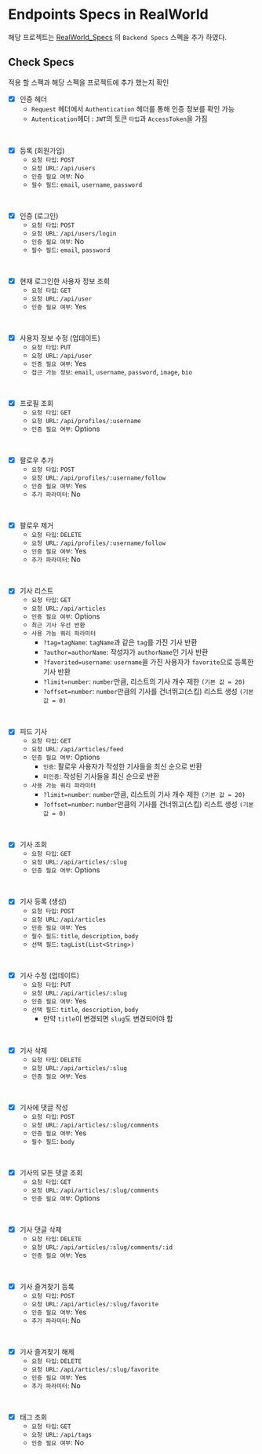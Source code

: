 # Endpoints Specs in RealWorld
해당 프로젝트는 [RealWorld_Specs](https://realworld-docs.netlify.app/docs/specs/backend-specs/endpoints) 의 `Backend Specs` 스펙을 추가 하였다.
## Check Specs
적용 할 스펙과 해당 스펙을 프로젝트에 추가 했는지 확인
- [x] 인증 헤더
  - `Request` 헤더에서 `Authentication` 헤더를 통해 인증 정보를 확인 가능
  - `Autentication`헤더 : `JWT`의 토큰 `타입`과 `AccessToken`을 가짐  
<br/>

- [x] 등록 (회원가입)
  - `요청 타입`: `POST`
  - `요청 URL`: `/api/users`
  - `인증 필요 여부`: No
  - `필수 필드`: `email`, `username`, `password`  
<br/>

- [x] 인증 (로그인)
  - `요청 타입`: `POST`
  - `요청 URL`: `/api/users/login`
  - `인증 필요 여부`: No
  - `필수 필드`: `email`, `password`  
<br/>

- [x] 현재 로그인한 사용자 정보 조회
    - `요청 타입`: `GET`
    - `요청 URL`: `/api/user`
    - `인증 필요 여부`: Yes  
<br/>

- [x] 사용자 정보 수정 (업데이트)
    - `요청 타입`: `PUT`
    - `요청 URL`: `/api/user`
    - `인증 필요 여부`: Yes
    - `접근 가능 정보`: `email`, `username`, `password`, `image`, `bio`  
<br/>

- [x] 프로필 조회
  - `요청 타입`: `GET`
  - `요청 URL`: `/api/profiles/:username`
  - `인증 필요 여부`: Options  
<br/>

- [x] 팔로우 추가
  - `요청 타입`: `POST`
  - `요청 URL`: `/api/profiles/:username/follow`
  - `인증 필요 여부`: Yes
  - `추가 파라미터`: No  
<br/>

- [x] 팔로우 제거
  - `요청 타입`: `DELETE`
  - `요청 URL`: `/api/profiles/:username/follow`
  - `인증 필요 여부`: Yes
  - `추가 파라미터`: No  
<br/>

- [x] 기사 리스트
  - `요청 타입`: `GET`
  - `요청 URL`: `/api/articles`
  - `인증 필요 여부`: Options
  - `최근 기사 우선 반환`
  - `사용 가능 쿼리 파라미터`
    - `?tag=tagName`: `tagName`과 같은 `tag`를 가진 기사 반환
    - `?author=authorName`: 작성자가 `authorName`인 기사 반환
    - `?favorited=username`: `username`을 가진 사용자가 `favorite`으로 등록한 기사 반환
    - `?limit=number`: `number`만큼, 리스트의 기사 개수 제한 `(기본 값 = 20)`
    - `?offset=number`: `number`만큼의 기사를 건너뛰고(스킵) 리스트 생성 `(기본 값 = 0)`  
<br/>

- [x] 피드 기사
  - `요청 타입`: `GET`
  - `요청 URL`: `/api/articles/feed`
  - `인증 필요 여부`: Options
    - `인증`: 팔로우 사용자가 작성한 기사들을 최신 순으로 반환
    - `미인증`: 작성된 기사들을 최신 순으로 반환
  - `사용 가능 쿼리 파라미터`
    - `?limit=number`: `number`만큼, 리스트의 기사 개수 제한 `(기본 값 = 20)`
    - `?offset=number`: `number`만큼의 기사를 건너뛰고(스킵) 리스트 생성 `(기본 값 = 0)`  
<br/>

- [x] 기사 조회
  - `요청 타입`: `GET`
  - `요청 URL`: `/api/articles/:slug`
  - `인증 필요 여부`: Options    
<br/>

- [x] 기사 등록 (생성)
  - `요청 타입`: `POST`
  - `요청 URL`: `/api/articles`
  - `인증 필요 여부`: Yes
  - `필수 필드`: `title`, `description`, `body`
  - `선택 필드`: `tagList(List<String>)`  
<br/>

- [x] 기사 수정 (업데이트)
  - `요청 타입`: `PUT`
  - `요청 URL`: `/api/articles/:slug`
  - `인증 필요 여부`: Yes
  - `선택 필드`: `title`, `description`, `body`
    - 만약 `title`이 변경되면 `slug`도 변경되어야 함  
<br/>

- [x] 기사 삭제
  - `요청 타입`: `DELETE`
  - `요청 URL`: `/api/articles/:slug`
  - `인증 필요 여부`: Yes    
<br/>

- [x] 기사에 댓글 작성
  - `요청 타입`: `POST`
  - `요청 URL`: `/api/articles/:slug/comments`
  - `인증 필요 여부`: Yes
  - `필수 필드`: `body`  
<br/>

- [x] 기사의 모든 댓글 조회
  - `요청 타입`: `GET`
  - `요청 URL`: `/api/articles/:slug/comments`
  - `인증 필요 여부`: Options  
<br/>

- [x] 기사 댓글 삭제
  - `요청 타입`: `DELETE`
  - `요청 URL`: `/api/articles/:slug/comments/:id`
  - `인증 필요 여부`: Yes  
<br/>

- [x] 기사 즐겨찾기 등록
  - `요청 타입`: `POST`
  - `요청 URL`: `/api/articles/:slug/favorite`
  - `인증 필요 여부`: Yes
  - `추가 파라미터`: No  
<br/>

- [x] 기사 즐겨찾기 해제
  - `요청 타입`: `DELETE`
  - `요청 URL`: `/api/articles/:slug/favorite`
  - `인증 필요 여부`: Yes
  - `추가 파라미터`: No  
<br/>

- [x] 태그 조회
  - `요청 타입`: `GET`
  - `요청 URL`: `/api/tags`
  - `인증 필요 여부`: No